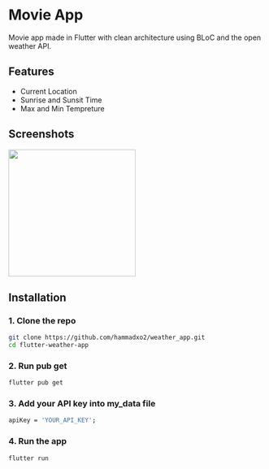 
# Movie App
Movie app made in Flutter with clean architecture using BLoC and the open weather API.

## Features
- Current Location
- Sunrise and Sunsit Time
- Max and Min Tempreture



## Screenshots
<p>
  <img src="https://github.com/hammadxo2/weather_app/main/screenshots/1.png" width="250" />

</p>

## Installation
### 1. Clone the repo
```bash
git clone https://github.com/hammadxo2/weather_app.git
cd flutter-weather-app
```
### 2. Run pub get
```bash
flutter pub get
```
### 3. Add your API key into my_data file
```bash
apiKey = 'YOUR_API_KEY';
```
### 4. Run the app
```bash 
flutter run
```

